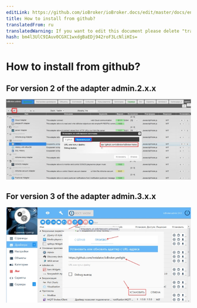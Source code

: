 ```yaml
---
editLink: https://github.com/ioBroker/ioBroker.docs/edit/master/docs/en/faq/_050_advanced/030_install_adapter_from_github.md
title: How to install from github?
translatedFrom: ru
translatedWarning: If you want to edit this document please delete "translatedFrom" field, elsewise this document will be translated automatically again
hash: bm4l3UlC9IAuv0CGXC1wxdgBaEDj942roF3LcNliHIs=
---
```

# How to install from github?
## For version 2 of the adapter admin.2.x.x
![](../../../ru/faq/_050_advanced/media/030_install_adapter_from_github2.jpg)

## For version 3 of the adapter admin.3.x.x
![](../../../ru/faq/_050_advanced/media/030_install_adapter_from_github3.jpg)